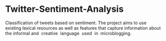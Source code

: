 # Twitter-Sentiment-Analysis
Classification of tweets based on sentiment. The project aims to use existing lexical resources as well as features that capture information about the informal and​ ​ creative​ ​ language​ ​ used​ ​ in​ ​ microblogging.
